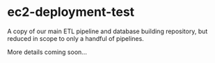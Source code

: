 # ec2-deployment-test
A copy of our main ETL pipeline and database building repository, but reduced in scope to only a handful of pipelines.

More details coming soon...
